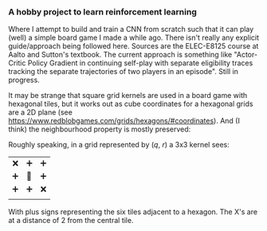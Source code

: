 ### A hobby project to learn reinforcement learning
Where I attempt to build and train a CNN from scratch such that it can play (well) a simple board game I made a while ago. There isn't really any explicit guide/approach being followed here. Sources are the ELEC-E8125 course at Aalto and Sutton's textbook. The current approach is something like "Actor-Critic Policy Gradient in continuing self-play with separate eligibility traces tracking the separate trajectories of two players in an episode". Still in progress.

It may be strange that square grid kernels are used in a board game with hexagonal tiles, but it works out as cube coordinates for a hexagonal grids are a 2D plane (see https://www.redblobgames.com/grids/hexagons/#coordinates). And (I think) the neighbourhood property is mostly preserved:

Roughly speaking, in a grid represented by (*q*, *r*) a 3x3 kernel sees:

|   |   |   |
|---|---|---|
| ❌ | ➕ | ➕ |
| ➕ | 🔵 | ➕ |
| ➕ | ➕ | ❌ |
|   |   |   |

With plus signs representing the six tiles adjacent to a hexagon. The X's are at a distance of 2 from the central tile.
